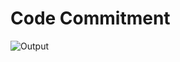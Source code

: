 # Code Commitment 
![Output](https://user-images.githubusercontent.com/80315864/134650734-286f8d88-ed7b-48eb-88cd-3680e4d54abf.jpg)
